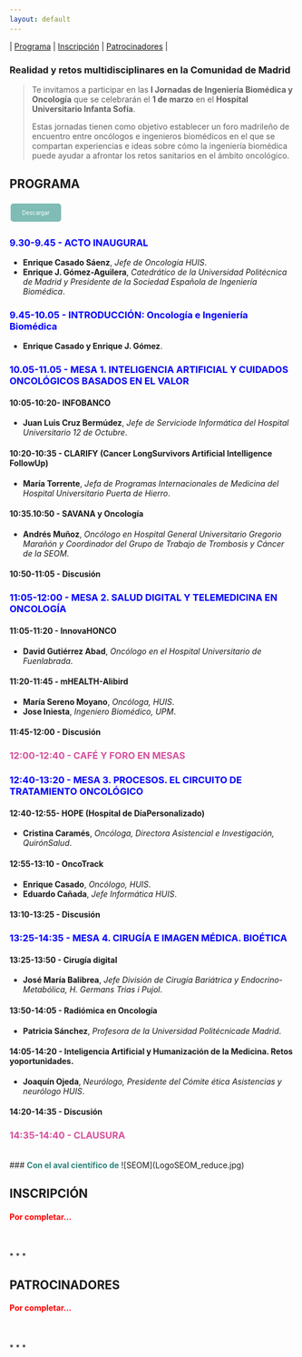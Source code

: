 ```yaml
---
layout: default
---
```

| [Programa](#programa) | [Inscripción](#inscripción) | [Patrocinadores](#patrocinadores) |

### Realidad y retos multidisciplinares en la Comunidad de Madrid

> Te invitamos a participar en las **I Jornadas de Ingeniería Biomédica y Oncología** que se celebrarán el **1 de marzo** en el **Hospital Universitario Infanta Sofía**.
> 
> Estas jornadas tienen como objetivo establecer un foro madrileño de encuentro entre oncólogos e ingenieros biomédicos en el que se compartan experiencias e ideas sobre cómo la ingeniería biomédica puede ayudar a afrontar los retos sanitarios en el ámbito oncológico.

## PROGRAMA

<a href="https://drive.upm.es/s/EA3dqD8ZihFfFIH" style="background-color: #7EBCB5; color: white; padding: 10px 20px; text-align: center; text-decoration: none; display: inline-block; font-size: 10px; margin: 4px 2px; cursor: pointer; border-radius: 5px;">Descargar</a>

### <span style="color: blue; font-weight:bold;">9.30-9.45 - ACTO INAUGURAL</span> 
- **Enrique Casado Sáenz**, *Jefe de Oncología HUIS*.
- **Enrique J. Gómez-Aguilera**, *Catedrático de la Universidad Politécnica de Madrid y Presidente de la Sociedad Española de Ingeniería Biomédica*.

### <span style="color: blue; font-weight:bold;">9.45-10.05 - INTRODUCCIÓN: Oncología e Ingeniería Biomédica</span> 
- **Enrique Casado y Enrique J. Gómez**.

### <span style="color: blue; font-weight:bold;">10.05-11.05 - MESA 1. INTELIGENCIA ARTIFICIAL Y CUIDADOS ONCOLÓGICOS BASADOS EN EL VALOR</span> 

#### 10:05-10:20- INFOBANCO
- **Juan Luis Cruz Bermúdez**, *Jefe de Serviciode Informática del Hospital Universitario 12 de Octubre*.

#### 10:20-10:35 - CLARIFY (Cancer LongSurvivors Artificial Intelligence FollowUp)
- **María Torrente**, *Jefa de Programas Internacionales de Medicina del Hospital Universitario Puerta de Hierro*.

#### 10:35.10:50 - SAVANA y Oncología
- **Andrés Muñoz**, *Oncólogo en Hospital General Universitario Gregorio Marañón y Coordinador del Grupo de Trabajo de Trombosis y Cáncer de la SEOM*.

#### 10:50-11:05 - Discusión

### <span style="color: blue; font-weight:bold;">11:05-12:00 - MESA 2. SALUD DIGITAL Y TELEMEDICINA EN ONCOLOGÍA</span>  

#### 11:05-11:20 - InnovaHONCO
- **David Gutiérrez Abad**, *Oncólogo en el Hospital Universitario de Fuenlabrada*.

#### 11:20-11:45 - mHEALTH-Alibird
- **María Sereno Moyano**, *Oncóloga, HUIS*.
- **Jose Iniesta**, *Ingeniero Biomédico, UPM*.

#### 11:45-12:00 - Discusión

### <span style="color: #D4519D; font-weight:bold;">12:00-12:40 - CAFÉ Y FORO EN MESAS</span>   

### <span style="color: blue; font-weight:bold;">12:40-13:20 - MESA 3. PROCESOS. EL CIRCUITO DE TRATAMIENTO ONCOLÓGICO</span>   

#### 12:40-12:55- HOPE (Hospital de DíaPersonalizado)
- **Cristina Caramés**, *Oncóloga, Directora Asistencial e Investigación, QuirónSalud*.

#### 12:55-13:10 - OncoTrack
- **Enrique Casado**, *Oncólogo, HUIS*.
- **Eduardo Cañada**, *Jefe Informática HUIS*.

#### 13:10-13:25 - Discusión

### <span style="color: blue; font-weight:bold;">13:25-14:35 - MESA 4. CIRUGÍA E IMAGEN MÉDICA. BIOÉTICA</span>   

#### 13:25-13:50 - Cirugía digital
- **José María Balibrea**, *Jefe División de Cirugía Bariátrica y Endocrino-Metabólica, H. Germans Trias i Pujol*.

#### 13:50-14:05 - Radiómica en Oncología
- **Patricia Sánchez**, *Profesora de la Universidad Politécnicade Madrid*.

#### 14:05-14:20 - Inteligencia Artificial y Humanización de la Medicina. Retos yoportunidades.
- **Joaquín Ojeda**, *Neurólogo, Presidente del Cómite ética Asistencias y neurólogo HUIS*.

#### 14:20-14:35 - Discusión

### <span style="color: #D4519D; font-weight:bold;">14:35-14:40 - CLAUSURA</span>   
<br>
### <span style="color: #2C837A; font-weight:bold;">Con el aval científico de</span>
![SEOM](LogoSEOM_reduce.jpg)


## INSCRIPCIÓN
#### <span style="color: red; font-weight:bold;">Por completar...</span>  
<br>
<br>
* * *


## PATROCINADORES 
#### <span style="color: red; font-weight:bold;">Por completar...</span>  
<br>
<br>
* * *


